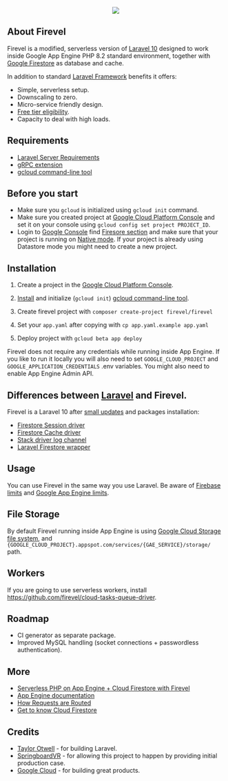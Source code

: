 <p align="center"><img src="https://storage.googleapis.com/firevel-public/images/logo.png"></p>

## About Firevel

Firevel is a modified, serverless version of [Laravel 10](https://laravel.com/) designed to work inside Google App Engine PHP 8.2 standard environment, together with [Google Firestore](https://cloud.google.com/firestore/) as database and cache.

In addition to standard [Laravel Framework](https://laravel.com/) benefits it offers:

- Simple, serverless setup.
- Downscaling to zero.
- Micro-service friendly design.
- [Free tier eligibility](https://cloud.google.com/free/).
- Capacity to deal with high loads.

## Requirements

- [Laravel Server Requirements](https://laravel.com/docs/6.x/installation#server-requirements)
- [gRPC extension](https://cloud.google.com/php/grpc)
- [gcloud command-line tool](https://cloud.google.com/sdk/docs/quickstarts)

## Before you start

- Make sure you `gcloud` is initialized using `gcloud init` command.
- Make sure you created project at [Google Cloud Platform Console](https://console.cloud.google.com/project) and set it on your console using `gcloud config set project PROJECT_ID`.
- Login to [Google Console](https://console.cloud.google.com/) find [Firesore section](https://console.cloud.google.com/firestore) and make sure that your project is running on [Native mode](`https://cloud.google.com/datastore/docs/firestore-or-datastore`). If your project is already using Datastore mode you might need to create a new project.

## Installation

1) Create a project in the [Google Cloud Platform Console](https://console.cloud.google.com/project).

2) [Install](https://cloud.google.com/sdk/docs/quickstarts) and initialize (`gcloud init`) [gcloud command-line tool](https://cloud.google.com/sdk/gcloud).

3) Create firevel project with `composer create-project firevel/firevel`

4) Set your `app.yaml` after copying with `cp app.yaml.example app.yaml`

4) Deploy project with `gcloud beta app deploy`

Firevel does not require any credentials while running inside App Engine. If you like to run it locally you will also need to set `GOOGLE_CLOUD_PROJECT` and `GOOGLE_APPLICATION_CREDENTIALS` .env variables. You might also need to enable App Engine Admin API.

## Differences between [Laravel](https://laravel.com) and Firevel.

Firevel is a Laravel 10 after [small updates](https://github.com/firevel/firevel/commits/master) and packages installation:
- [Firestore Session driver](https://github.com/firevel/firestore-session-driver)
- [Firestore Cache driver](https://github.com/firevel/firestore-cache-driver)
- [Stack driver log channel](https://github.com/firevel/stackdriver-log-channel)
- [Laravel Firestore wrapper](https://github.com/firevel/firestore)

## Usage

You can use Firevel in the same way you use Laravel. Be aware of [Firebase limits](https://firebase.google.com/docs/firestore/quotas) and [Google App Engine limits](https://cloud.google.com/appengine/docs/standard/php7/runtime).

## File Storage
By default Firevel running inside App Engine is using [Google Cloud Storage file system](https://github.com/Superbalist/laravel-google-cloud-storage), and  `{GOOGLE_CLOUD_PROJECT}.appspot.com/services/{GAE_SERVICE}/storage/` path.


## Workers

If you are going to use serverless workers, install https://github.com/firevel/cloud-tasks-queue-driver.

## Roadmap
- CI generator as separate package.
- Improved MySQL handling (socket connections + passwordless authentication).

## More
- [Serverless PHP on App Engine + Cloud Firestore with Firevel](https://medium.com/firebase-developers/serverless-php-on-app-engine-firestore-c22a119dc608)
- [App Engine documentation](https://cloud.google.com/appengine/docs/standard/php7/)
- [How Requests are Routed](https://cloud.google.com/appengine/docs/standard/php7/how-requests-are-routed)
- [Get to know Cloud Firestore](https://www.youtube.com/watch?v=v_hR4K4auoQ&list=PLl-K7zZEsYLluG5MCVEzXAQ7ACZBCuZgZ)

## Credits
- [Taylor Otwell](https://medium.com/@taylorotwell) - for building Laravel.
- [SpringboardVR](https://springboardvr.com/) - for allowing this project to happen by providing initial production case.
- [Google Cloud](https://cloud.google.com/) - for building great products.
